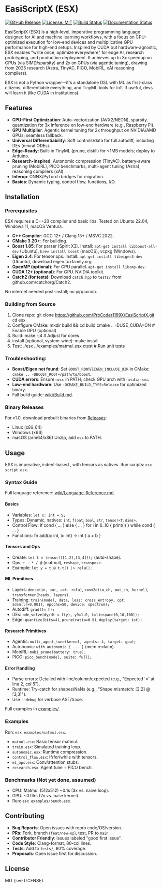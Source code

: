 # EasiScriptX (ESX)

[![GitHub Release](https://img.shields.io/github/v/release/yourusername/esx)](https://github.com/yourusername/esx/releases)
[![License: MIT](https://img.shields.io/badge/License-MIT-yellow.svg)](https://opensource.org/licenses/MIT)
[![Build Status](https://github.com/yourusername/esx/actions/workflows/cmake.yml/badge.svg)](https://github.com/ProCoder1199x/esx/actions)
[![Documentation Status](https://img.shields.io/badge/docs-stable-blue.svg)](https://yourusername.github.io/esx)

EasiScriptX (ESX) is a high-level, imperative programming language designed for AI and machine learning workflows, with a focus on CPU-optimized execution for low-end devices and multiplicative GPU performance for high-end setups. Inspired by CUDA but hardware-agnostic, ESX enables "write once, optimize everywhere" for edge AI, research prototyping, and production deployment. It achieves up to 3x speedup on CPUs (via SIMD/sparsity) and 2x on GPUs (via agentic tuning), drawing from 2025 research (Astra, TinyAC, PICO, MobiRL, xAI reasoning compilers).

ESX is not a Python wrapper—it's a standalone DSL with ML as first-class citizens, differentiable everything, and TinyML tools for IoT. If useful, devs will learn it (like CUDA in institutions).

## Features

- **CPU-First Optimization**: Auto-vectorization (AVX2/NEON), sparsity, quantization for 3x inference on low-end hardware (e.g., Raspberry Pi).
- **GPU Multiplier**: Agentic kernel tuning for 2x throughput on NVIDIA/AMD GPUs; seamless fallback.
- **Universal Differentiability**: Soft controls/data for full autodiff, including DEs (neural ODEs).
- **Edge-Ready**: Built-in TinyML (prune, distill) for <1MB models; deploy to Arduino.
- **Research-Inspired**: Autonomic compression (TinyAC), battery-aware pruning (MobiRL), PICO benchmarks, multi-agent tuning (Astra), reasoning compilers (xAI).
- **Interop**: ONNX/PyTorch bridges for migration.
- **Basics**: Dynamic typing, control flow, functions, I/O.


## Installation

### Prerequisites
ESX requires a C++20 compiler and basic libs. Tested on Ubuntu 22.04, Windows 11, macOS Ventura.

- **C++ Compiler**: GCC 12+ / Clang 15+ / MSVC 2022.
- **CMake 3.20+**: For building.
- **Boost 1.85**: For parser (Spirit X3). Install: `apt-get install libboost-all-dev` (Ubuntu), `brew install boost` (macOS), vcpkg (Windows).
- **Eigen 3.4**: For tensor ops. Install: `apt-get install libeigen3-dev` (Ubuntu), download eigen.tuxfamily.org.
- **OpenMP (optional)**: For CPU parallel. `apt-get install libomp-dev`.
- **CUDA 12+ (optional)**: For GPU. NVIDIA toolkit.
- **Catch2 (for tests)**: Download `catch.hpp` to `tests/` from github.com/catchorg/Catch2.

No internet needed post-install; no pip/conda.

### Building from Source
1. Clone repo: git clone https://github.com/ProCoder1199X/EasiScriptX.git cd esx
2. Configure CMake: mkdir build && cd build cmake .. -DUSE_CUDA=ON # Enable GPU (optional)
3. Build: make -j4 # Adjust for cores
4. Install (optional, system-wide): make install
5. Test: ./esx ../examples/matmul.esx ctest # Run unit tests


   
### Troubleshooting:
- **Boost/Eigen not found**: Set `BOOST_ROOT`/`EIGEN_INCLUDE_DIR` in CMake: `cmake .. -DBOOST_ROOT=/path/to/boost`.
- **CUDA errors**: Ensure `nvcc` in PATH; check GPU arch with `nvidia-smi`.
- **Low-end hardware**: Use `-DCMAKE_BUILD_TYPE=Release` for optimized binary.
- Full build guide: [wiki/Build.md](https://github.com/yourusername/esx/wiki/Build).

### Binary Releases
For v1.0, download prebuilt binaries from [Releases](https://github.com/ProCoder1199X/EasiScriptX/releases/tag/v1.0):
- Linux (x86_64)
- Windows (x64)
- macOS (arm64/x86)
Unzip, add `esx` to PATH.

## Usage

ESX is imperative, indent-based , with tensors as natives. Run scripts: `esx script.esx`.

### Syntax Guide
Full language reference: [wiki/Language-Reference.md](https://github.com/yourusername/esx/wiki/Language-Reference).

#### Basics
- Variables: `let x: int = 5;`
- Types: Dynamic, natives: `int`, `float`, `bool`, `str`, `tensor<T,dims>`.
- Control Flow:
if cond { ... } else { ... } for i in 0..10 { print(i) } while cond { ... }
- Functions: fn add(a: int, b: int) -> int { a + b }


#### Tensors and Ops
- Create: `let t = tensor([[1,2],[3,4]]);` (auto-shape).
- Ops: `+ - * / @` (matmul), `reshape`, `transpose`.
- Example: `let y = t @ t.t() |> relu();`

#### ML Primitives
- Layers: `dense(in, out, act: relu)`, `conv2d(in_ch, out_ch, kernel)`, `transformer(heads, layers)`.
- Training: `train(model, data, loss: cross_entropy, opt: adam(lr=0.001), epochs=50, device: spectrum);`
- Autodiff: `grad(fn f);`
- DEs: `ode_solve(dy/dt = f(y), y0=1.0, t=linspace(0,10,100));`
- Edge: `quantize(bits=4)`, `prune(ratio=0.5)`, `deploy(target: iot);`

#### Research Primitives
- Agentic: `multi_agent_tune(kernel, agents: 4, target: gpu);`
- Autonomic: `with autonomic { ... }` (mem reclaim).
- MobiRL: `mobi_prune(battery: true);`
- PICO: `pico_bench(model, suite: full);`

#### Error Handling
- Parse errors: Detailed with line/column/expected (e.g., "Expected '=' at line 2, col 5").
- Runtime: Try-catch for shapes/NaNs (e.g., "Shape mismatch: [2,2] @ [3,3]").
- Use `--debug` for verbose AST/trace.

Full examples in [examples/](#examples).

### Examples
Run: `esx examples/matmul.esx`.

- `matmul.esx`: Basic tensor matmul.
- `train.esx`: Simulated training loop.
- `autonomic.esx`: Runtime compression.
- `control_flow.esx`: If/for/while with tensors.
- `ml_ops.esx`: Conv/attention stubs.
- `research.esx`: Agent tune + PICO bench.

### Benchmarks (Not yet done, assumed) 
- CPU: Matmul (512x512) ~0.1s (3x vs. naive loop).
- GPU: ~0.05s (2x vs. base kernel).
- Run: `esx examples/bench.esx`.

## Contributing


- **Bug Reports**: Open issues with repro code/OS/version.
- **PRs**: Fork, branch (`feat/new-op`), test, PR to `main`.
- **Contributor Friendly**: Issues labeled "good first issue".
- **Code Style**: Clang-format, 80-col lines.
- **Tests**: Add to `tests/`, 80% coverage.
- **Proposals**: Open issue first for discussion.



## License
MIT (see LICENSE).



